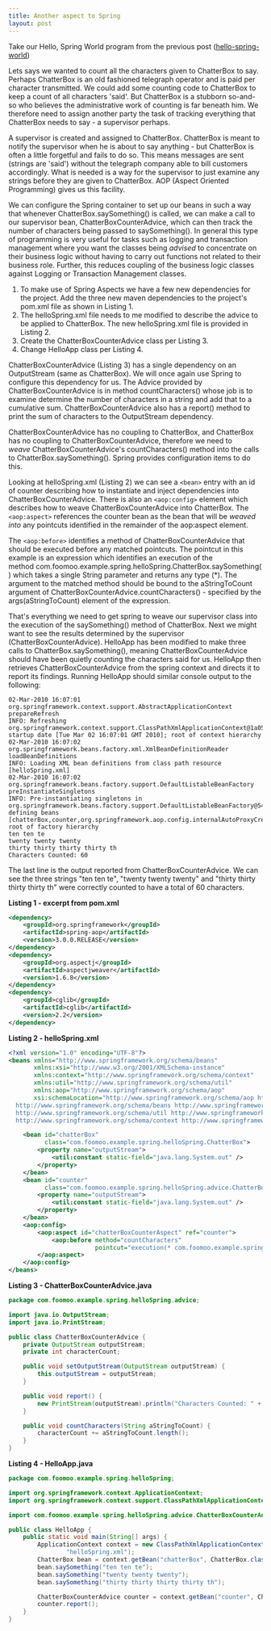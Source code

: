 ```yaml
---
title: Another aspect to Spring
layout: post
---
```

Take our Hello, Spring World program from the previous post ([hello-spring-world][1])  
  
Lets says we wanted to count all the characters given to ChatterBox to say. Perhaps ChatterBox is an old fashioned telegraph operator and is paid per character transmitted. We could add some counting code to ChatterBox to keep a count of all characters 'said'. But ChatterBox is a stubborn so-and-so who believes the administrative work of counting is far beneath him. We therefore need to assign another party the task of tracking everything that ChatterBox needs to say - a supervisor perhaps.  
  
A supervisor is created and assigned to ChatterBox. ChatterBox is meant to notify the supervisor when he is about to say anything - but ChatterBox is often a little forgetful and fails to do so. This means messages are sent (strings are 'said') without the telegraph company able to bill customers accordingly. What is needed is a way for the supervisor to just examine any strings before they are given to ChatterBox. AOP (Aspect Oriented Programming) gives us this facility.  
  
We can configure the Spring container to set up our beans in such a way that whenever ChatterBox.saySomething() is called, we can make a call to our supervisor bean, ChatterBoxCounterAdvice, which can then track the number of characters being passed to saySomething(). In general this type of programming is very useful for tasks such as logging and transaction management where you want the classes being *advised* to concentrate on their business logic without having to carry out functions not related to their business role. Further, this reduces coupling of the business logic classes against Logging or Transaction Management classes.

1.  To make use of Spring Aspects we have a few new dependencies for the project. Add the three new maven dependencies to the project's pom.xml file as shown in Listing 1.
2.  The helloSpring.xml file needs to me modified to describe the advice to be applied to ChatterBox. The new helloSpring.xml file is provided in Listing 2.
3.  Create the ChatterBoxCounterAdvice class per Listing 3.
4.  Change HelloApp class per Listing 4.

ChatterBoxCounterAdvice (Listing 3) has a single dependency on an OutputStream (same as ChatterBox). We will once again use Spring to configure this dependency for us. The Advice provided by ChatterBoxCounterAdvice is in method countCharacters() whose job is to examine determine the number of characters in a string and add that to a cumulative sum. ChatterBoxCounterAdvice also has a report() method to print the sum of characters to the OutputStream dependency.

ChatterBoxCounterAdvice has no coupling to ChatterBox, and ChatterBox has no coupling to ChatterBoxCounterAdvice, therefore we need to *weave* ChatterBoxCounterAdvice's countCharacters() method into the calls to ChatterBox.saySomething(). Spring provides configuration items to do this.  
  
Looking at helloSpring.xml (Listing 2) we can see a `<bean>` entry with an id of counter describing how to instantiate and inject dependencies into ChatterBoxCounterAdvice. There is also an `<aop:config>` element which describes how to weave ChatterBoxCounterAdvice into ChatterBox. The `<aop:aspect>` references the counter bean as the bean that will be *weaved into* any pointcuts identified in the remainder of the aop:aspect element.  
  
The `<aop:before>` identifies a method of ChatterBoxCounterAdvice that should be executed before any matched pointcuts. The pointcut in this example is an expression which identifies an execution of the method com.foomoo.example.spring.helloSpring.ChatterBox.saySomething() which takes a single String parameter and returns any type (*). The argument to the matched method should be bound to the aStringToCount argument of ChatterBoxCounterAdvice.countCharacters() - specified by the args(aStringToCount) element of the expression.  
  
That's everything we need to get spring to weave our supervisor class into the execution of the saySomething() method of ChatterBox. Next we might want to see the results determined by the supervisor (ChatterBoxCounterAdvice). HelloApp has been modified to make three calls to ChatterBox.saySomething(), meaning ChatterBoxCounterAdvice should have been quietly counting the characters said for us. HelloApp then retrieves ChatterBoxCounterAdvice from the spring context and directs it to report its findings. Running HelloApp should similar console output to the following:  

```
02-Mar-2010 16:07:01 org.springframework.context.support.AbstractApplicationContext prepareRefresh
INFO: Refreshing org.springframework.context.support.ClassPathXmlApplicationContext@1a05308: startup date [Tue Mar 02 16:07:01 GMT 2010]; root of context hierarchy
02-Mar-2010 16:07:02 org.springframework.beans.factory.xml.XmlBeanDefinitionReader loadBeanDefinitions
INFO: Loading XML bean definitions from class path resource [helloSpring.xml]
02-Mar-2010 16:07:02 org.springframework.beans.factory.support.DefaultListableBeanFactory preInstantiateSingletons
INFO: Pre-instantiating singletons in org.springframework.beans.factory.support.DefaultListableBeanFactory@54a328: defining beans [chatterBox,counter,org.springframework.aop.config.internalAutoProxyCreator,org.springframework.aop.aspectj.AspectJPointcutAdvisor#0]; root of factory hierarchy
ten ten te
twenty twenty twenty
thirty thirty thirty thirty th
Characters Counted: 60
```
  
The last line is the output reported from ChatterBoxCounterAdvice. We can see the three strings "ten ten te", "twenty twenty twenty" and "thirty thirty thirty thirty th" were correctly counted to have a total of 60 characters.  
  
**Listing 1 - excerpt from pom.xml**  

```xml
<dependency>
    <groupId>org.springframework</groupId>
    <artifactId>spring-aop</artifactId>
    <version>3.0.0.RELEASE</version>
</dependency>
<dependency>
    <groupId>org.aspectj</groupId>
    <artifactId>aspectjweaver</artifactId>
    <version>1.6.8</version>
</dependency>
<dependency>
    <groupId>cglib</groupId>
    <artifactId>cglib</artifactId>
    <version>2.2</version>
</dependency>
```

  
**Listing 2 - helloSpring.xml**

```xml
<?xml version="1.0" encoding="UTF-8"?>
<beans xmlns="http://www.springframework.org/schema/beans"
       xmlns:xsi="http://www.w3.org/2001/XMLSchema-instance"
       xmlns:context="http://www.springframework.org/schema/context"
       xmlns:util="http://www.springframework.org/schema/util"
       xmlns:aop="http://www.springframework.org/schema/aop"
       xsi:schemaLocation="http://www.springframework.org/schema/aop http://www.springframework.org/schema/aop/spring-aop.xsd
  http://www.springframework.org/schema/beans http://www.springframework.org/schema/beans/spring-beans-3.0.xsd
  http://www.springframework.org/schema/util http://www.springframework.org/schema/util/spring-util-3.0.xsd
  http://www.springframework.org/schema/context http://www.springframework.org/schema/context/spring-context-3.0.xsd">

    <bean id="chatterBox"
          class="com.foomoo.example.spring.helloSpring.ChatterBox">
        <property name="outputStream">
            <util:constant static-field="java.lang.System.out" />
        </property>
    </bean>
    <bean id="counter"
          class="com.foomoo.example.spring.helloSpring.advice.ChatterBoxCounterAdvice">
        <property name="outputStream">
            <util:constant static-field="java.lang.System.out" />
        </property>
    </bean>
    <aop:config>
        <aop:aspect id="chatterBoxCounterAspect" ref="counter">
            <aop:before method="countCharacters"
                        pointcut="execution(* com.foomoo.example.spring.helloSpring.ChatterBox.saySomething(String)) and args(aStringToCount)" />
        </aop:aspect>
    </aop:config>
</beans>
```
  
**Listing 3 - ChatterBoxCounterAdvice.java**

```java
package com.foomoo.example.spring.helloSpring.advice;

import java.io.OutputStream;
import java.io.PrintStream;

public class ChatterBoxCounterAdvice {
    private OutputStream outputStream;
    private int characterCount;

    public void setOutputStream(OutputStream outputStream) {
        this.outputStream = outputStream;
    }

    public void report() {
        new PrintStream(outputStream).println("Characters Counted: " + characterCount);
    }

    public void countCharacters(String aStringToCount) {
        characterCount += aStringToCount.length();
    }
}
```
  
**Listing 4 - HelloApp.java**  

```java
package com.foomoo.example.spring.helloSpring;

import org.springframework.context.ApplicationContext;
import org.springframework.context.support.ClassPathXmlApplicationContext;

import com.foomoo.example.spring.helloSpring.advice.ChatterBoxCounterAdvice;

public class HelloApp {
    public static void main(String[] args) {
        ApplicationContext context = new ClassPathXmlApplicationContext(
                "helloSpring.xml");
        ChatterBox bean = context.getBean("chatterBox", ChatterBox.class);
        bean.saySomething("ten ten te");
        bean.saySomething("twenty twenty twenty");
        bean.saySomething("thirty thirty thirty thirty th");

        ChatterBoxCounterAdvice counter = context.getBean("counter", ChatterBoxCounterAdvice.class);
        counter.report();
    }
}
```

 [1]: /2010/03/01/hello-spring-world.html